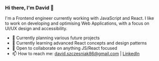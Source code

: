 ### Hi there, I'm David 👋

I'm a Frontend engineer currently working with JavaScript and React. I like to work on developing and optimising Web Applications, with a focus on UI/UX design and accessibility.

- 🔭 Currently planning various future projects
- 🌱 Currently learning advanced React concepts and design patterns
- 👯 Open to collaborate on anything JS/React focused
- 📫 How to reach me: david.szczesniak86@gmail.com | [LinkedIn](https://www.linkedin.com/in/david-szczesniak-81934b151/)

